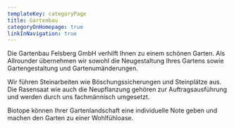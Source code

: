 ```yaml
---
templateKey: categoryPage
title: Gartenbau
categoryOnHomepage: true
linkInNavigation: true
---
```


Die Gartenbau Felsberg GmbH verhilft Ihnen zu einem schönen Garten. Als Allrounder übernehmen wir sowohl die Neugestaltung Ihres Gartens sowie Gartengestaltung und Gartenumänderungen.

Wir führen Steinarbeiten wie Böschungssicherungen und Steinplätze aus. Die Rasensaat wie auch die Neupflanzung gehören zur Auftragsausführung und werden durch uns fachmännisch umgesetzt.

Biotope können Ihrer Gartenlandschaft eine individuelle Note geben und machen den Garten zu einer Wohlfühloase.
